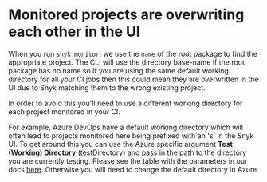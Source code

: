 # Monitored projects are overwriting each other in the UI

When you run `snyk monitor`, we use the `name` of the root package to find the appropriate project. The CLI will use the directory base-name if the root package has no name so if you are using the same default working directory for all your CI jobs then this could mean they are overwritten in the UI due to Snyk matching them to the wrong existing project.

In order to avoid this you'll need to use a different working directory for each project monitored in your CI.

For example, Azure DevOps have a default working directory which will often lead to projects monitored here being prefixed with an 's' in the Snyk UI. To get around this you can use the Azure specific argument **Test \(Working\) Directory** \(testDirectory\) and pass in the path to the directory you are currently testing. Please see the table with the parameters in our docs [here](https://support.snyk.io/hc/en-us/articles/360004127677-Azure-Pipelines-integration). Otherwise you will need to change the default directory in Azure.

